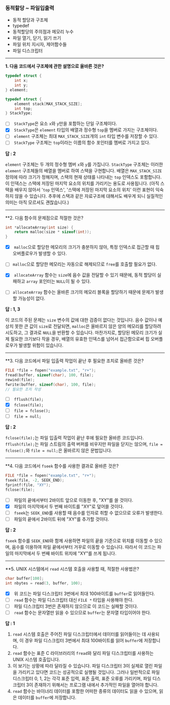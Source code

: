 ### 동적할당 ~ 파일입출력
- 동적 할당과 구조체
- typedef
- 동적할당의 주의점과 메모리 누수
- 파일 열기, 닫기, 읽기 쓰기
- 파일 위치 지시자, 제어함수들
- 파일 디스크립터

--- 

**1. 다음 코드에서 구조체에 관한 설명으로 올바른 것은?**
```c
typedef struct {
    int x;
    int y;
} element;

typedef struct {
    element stack[MAX_STACK_SIZE];
    int top;
} StackType;
```

- [ ]  `StackType`은 요소 `x`와 `y`만을 포함하는 단일 구조체이다.
- [x]  `StackType`은 `element` 타입의 배열과 정수형 `top`을 멤버로 가지는 구조체이다.
- [ ]  `element` 구조체는 최대 `MAX_STACK_SIZE`개의 `int` 타입 변수를 저장할 수 있다.
- [ ]  `StackType` 구조체는 `top`이라는 이름의 함수 포인터를 멤버로 가지고 있다.

**답 : 2**

`element` 구조체는 두 개의 정수형 멤버 `x`와 `y`를 가집니다. `StackType` 구조체는 이러한 `element` 구조체들의 배열을 멤버로 하여 스택을 구현합니다. 배열은 `MAX_STACK_SIZE` 정의에 따라 크기가 정해지며, 스택의 현재 상태를 나타내는 `top` 인덱스도 포함합니다. 이 인덱스는 스택에 저장된 마지막 요소의 위치를 가리키는 용도로 사용됩니다.
(아직 스택을 배우지 않아서 '`top` 인덱스', '스택에 저장된 마지막 요소의 위치' 이런 표현이 익숙하지 않을 수 있습니다. 추후에 스택과 같은 자료구조에 대해서도 배우게 되니 실질적인 의미는 아직 모르셔도 괜찮습니다.)

---

**2. 다음 함수의 문제점으로 적절한 것은?
```c
int *allocateArray(int size) {
    return malloc(size * sizeof(int));
}
```

- [x]  `malloc`으로 할당한 메모리의 크기가 충분하지 않아, 특정 인덱스로 접근할 때 힙 오버플로우가 발생할 수 있다.
- [ ] `malloc`으로 할당한 메모리는 자동으로 해제되므로 `free`를 호출할 필요가 없다.
- [x]  `allocateArray` 함수는 `size`에 음수 값을 전달할 수 있기 때문에, 동적 할당이 실패하고 `array` 포인터는 `NULL`이 될 수 있다.
- [ ] `allocateArray` 함수는 올바른 크기의 메모리 블록을 할당하기 때문에 문제가 발생할 가능성이 없다.


**답 : 1, 3**

이 코드의 주된 문제는 `size` 변수의 값에 대한 검증이 없다는 것입니다. 음수 값이나 예상치 못한 큰 값이 `size`로 전달되면, `malloc`은 올바르지 않은 양의 메모리를 할당하려 시도하고, 그 결과로 `NULL`을 반환할 수 있습니다. 마찬가지로, 할당된 메모리 크기가 실제 필요한 크기보다 작을 경우, 배열의 유효한 인덱스를 넘어서 접근함으로써 힙 오버플로우가 발생할 위험이 있습니다.

---

**3. 다음 코드에서 파일 입출력 작업이 끝난 후 필요한 조치로 올바른 것은?
```c
FILE *file = fopen("example.txt", "r+");
fread(buffer, sizeof(char), 100, file);
rewind(file);
fwrite(buffer, sizeof(char), 100, file);
// 필요한 조치 작성
```

- [ ]  `fflush(file);`
- [x]  `fclose(file);`
- [ ]  `file = fclose();`
- [ ]  `file = null;`

**답 : 2**

`fclose(file);`는 파일 입출력 작업이 끝난 후에 필요한 올바른 코드입니다. `fflush(file);`는 파일 스트림의 출력 버퍼를 비우지만 파일을 닫지는 않으며, `file = fclose();`와 `file = null;`은 올바르지 않은 문법입니다.

---

**4. 다음 코드에서 `fseek` 함수를 사용한 결과로 올바른 것은?
```c
FILE *file = fopen("example.txt", "r+");
fseek(file, -2, SEEK_END);
fprintf(file, "XY");
fclose(file);
```

- [ ]  파일의 끝에서부터 2바이트 앞으로 이동한 후, "XY"를 쓸 것이다.
- [x]  파일의 마지막에서 두 번째 바이트를 "XY"로 덮어쓸 것이다.
- [ ]  `fseek`는 `SEEK_END`를 사용할 때 음수를 인자로 취할 수 없으므로 오류가 발생한다.
- [ ]  파일의 끝에서 2바이트 뒤에 "XY"를 추가할 것이다.

**답 : 2**

`fseek` 함수를 `SEEK_END`와 함께 사용하면 파일의 끝을 기준으로 위치를 이동할 수 있으며, 음수를 이용하여 파일 끝에서부터 거꾸로 이동할 수 있습니다. 따라서 이 코드는 파일의 마지막에서 두 번째 바이트 위치에 "XY"를 쓰게 됩니다.

---

**5. UNIX 시스템에서 `read` 시스템 호출을 사용할 때, 적절한 사용법은?
```c
char buffer[100];
int nbytes = read(3, buffer, 100);
```

- [x]  위 코드는 파일 디스크립터 3번에서 최대 100바이트를 `buffer`로 읽어들인다.
- [ ]  `read` 함수는 파일 디스크립터 대신 `FILE *` 타입을 사용해야 한다.
- [ ]  파일 디스크립터 3번은 존재하지 않으므로 이 코드는 실패할 것이다.
- [ ]  `read` 함수는 문자열만 읽을 수 있으므로 `buffer`는 문자열 타입이어야 한다.

**답 : 1**

1. `read` 시스템 호출은 주어진 파일 디스크립터에서 데이터를 읽어들이는 데 사용되며, 이 경우 파일 디스크립터 3번에서 최대 100바이트를 읽어 `buffer`에 저장합니다. 
2. `read` 함수는 표준 C 라이브러리의 `fread`와 달리 파일 디스크립터를 사용하는 UNIX 시스템 호출입니다.
3. 이 보기는 상황에 따라 달라질 수 있습니다. 파일 디스크립터 3이 실제로 열린 파일을 가리키고 있다면 코드는 성공적으로 실행될 것입니다. 그러나 일반적으로 파일 디스크립터 0, 1, 2는 각각 표준 입력, 표준 출력, 표준 오류를 가리키며, 파일 디스크립터 3이 존재하기 위해서는 프로그램 내에서 추가적인 파일을 열어야 합니다.
4. `read` 함수는 바이너리 데이터를 포함한 어떠한 종류의 데이터도 읽을 수 있으며, 읽은 데이터를 `buffer`에 저장합니다.